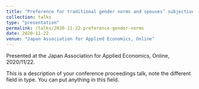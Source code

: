 ```yaml
---
title: "Preference for traditional gender norms and spouses’ subjective well-being"
collection: talks
type: "presentation"
permalink: /talks/2020-11-22-preference-gender-norms
date: 2020-11-22
venue: "Japan Association for Applied Economics, Online"
---
```


Presented at the Japan Association for Applied Economics, Online, 2020/11/22.

This is a description of your conference proceedings talk, note the different field in type. You can put anything in this field.
